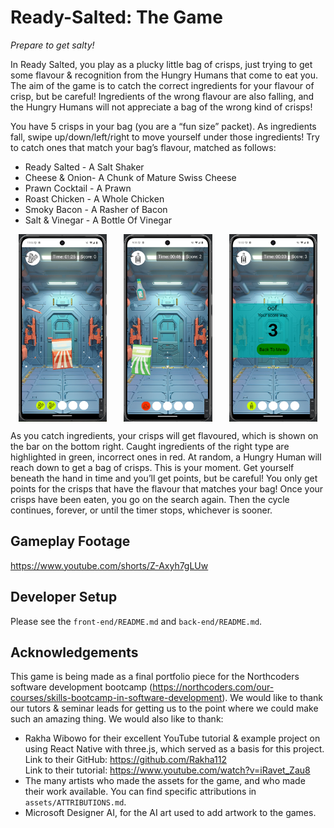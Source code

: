 # Ready-Salted: The Game

*Prepare to get salty!*

In Ready Salted, you play as a plucky little bag of crisps, just trying to 
get some flavour & recognition from the Hungry Humans that come to eat you. 
The aim of the game is to catch the correct ingredients for your flavour of 
crisp, but be careful! Ingredients of the wrong flavour are also falling, 
and the Hungry Humans will not appreciate a bag of the wrong kind of crisps!

You have 5 crisps in your bag (you are a “fun size” packet). As ingredients 
fall, swipe up/down/left/right to move yourself under those ingredients! Try 
to catch ones that match your bag’s flavour, matched as follows:

- Ready Salted - A Salt Shaker
- Cheese & Onion- A Chunk of Mature Swiss Cheese
- Prawn Cocktail - A Prawn
- Roast Chicken - A Whole Chicken
- Smoky Bacon - A Rasher of Bacon
- Salt & Vinegar - A Bottle Of Vinegar

<div style="display: flex; justify-content: space-around; margin: 10px 0;">
    <img
        src="./readme-assets/Screenshot_2024-07-11_at_10.04.58.png" 
        alt="catching a good ingredient"
        height="300"
    />
    <img
        src="./readme-assets/Screenshot_2024-07-11_at_09.38.48.png"
        alt="catching a bad ingredient"
        height="300"
    />
    <img
        src="./readme-assets/Screenshot_2024-07-11_at_10.02.19.png"
        alt="end screen"
        height="300"
    />
</div>

As you catch ingredients, your crisps will get flavoured, which is shown on 
the bar on the bottom right. Caught ingredients of the right type are 
highlighted in green, incorrect ones in red. At random, a Hungry Human will 
reach down to get a bag of crisps. This is your moment. Get yourself beneath 
the hand in time and you’ll get points, but be careful! You only get points 
for the crisps that have the flavour that matches your bag! Once your crisps 
have been eaten, you go on the search again. Then the cycle continues, 
forever, or until the timer stops, whichever is sooner.

## Gameplay Footage

<https://www.youtube.com/shorts/Z-Axyh7gLUw>

## Developer Setup

Please see the `front-end/README.md` and `back-end/README.md`.

## Acknowledgements

This game is being made as a final portfolio piece for the Northcoders 
software development bootcamp 
(https://northcoders.com/our-courses/skills-bootcamp-in-software-development).
We would like to thank our tutors & seminar leads for getting us to the 
point where we could make such an amazing thing.
We would also like to thank:
- Rakha Wibowo for their excellent YouTube tutorial & example project on 
  using React Native with three.js, which served as a basis for this 
  project.<br/>
  Link to their GitHub: https://github.com/Rakha112<br/>
  Link to their tutorial: https://www.youtube.com/watch?v=iRavet_Zau8
- The many artists who made the assets for the game, and who made their work 
  available. You can find specific attributions in `assets/ATTRIBUTIONS.md`.
- Microsoft Designer AI, for the AI art used to add artwork to the games.
